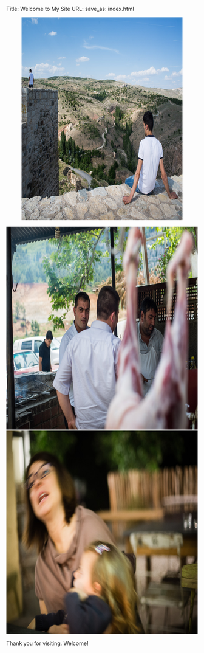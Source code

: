 Title: Welcome to My Site
URL:
save_as: index.html


<figure>
    <img src="/images/20140530_AA19581.jpg" width="800" height="534">
</figure>

<center>
    <img src="/images/20140528_AA19350.jpg" width="800" height="534">
</center>

<center>
    <img src="/images/20150620_AA33254.jpg" width="800" height="534">
</center>

Thank you for visiting. Welcome!
